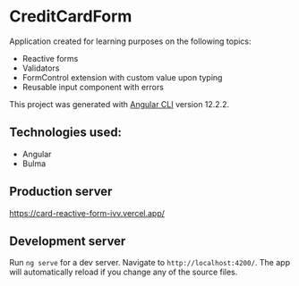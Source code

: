# CreditCardForm

Application created for learning purposes on the following topics:

- Reactive forms
- Validators
- FormControl extension with custom value upon typing
- Reusable input component with errors

This project was generated with [Angular CLI](https://github.com/angular/angular-cli) version 12.2.2.

## Technologies used:

- Angular
- Bulma

## Production server

https://card-reactive-form-ivv.vercel.app/

## Development server

Run `ng serve` for a dev server. Navigate to `http://localhost:4200/`. The app will automatically reload if you change any of the source files.
